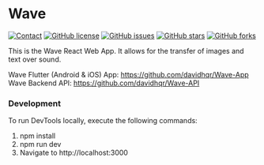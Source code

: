 # Wave

[![Contact](https://img.shields.io/badge/contact-%40lindaayangg-blue)](https://github.com/lindaayangg)
[![GitHub license](https://img.shields.io/github/license/lindaayangg/Wave-Web)](https://github.com/lindaayangg/Wave-Web)
[![GitHub issues](https://img.shields.io/github/issues/lindaayangg/Wave-Web)](https://github.com/lindaayangg/Wave-Web/issues)
[![GitHub stars](https://img.shields.io/github/stars/lindaayangg/Wave-Web)](https://github.com/lindaayangg/Wave-Web/stargazers)
[![GitHub forks](https://img.shields.io/github/forks/lindaayangg/Wave-Web)](https://github.com/lindaayangg/Wave-Web/network)

This is the Wave React Web App. It allows for the transfer of images and text over sound.

Wave Flutter (Android & iOS) App: https://github.com/davidhqr/Wave-App \
Wave Backend API: https://github.com/davidhqr/Wave-API

### Development
To run DevTools locally, execute the following commands:

1. npm install
2. npm run dev
3. Navigate to http://localhost:3000


